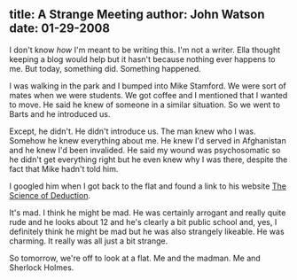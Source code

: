 title: A Strange Meeting
author: John Watson
date: 01-29-2008
---
I don't know *how* I'm meant to be writing this. I'm not a writer. Ella thought keeping a blog would help but it hasn't because nothing ever happens to me. But today, something did. Something happened.

I was walking in the park and I bumped into Mike Stamford. We were sort of mates when we were students. We got coffee and I mentioned that I wanted to move. He said he knew of someone in a similar situation. So we went to Barts and he introduced us.

Except, he didn't. He didn't introduce us. The man knew who I was. Somehow he knew everything about me. He knew I'd served in Afghanistan and he knew I'd been invalided. He said my wound was psychosomatic so he didn't get everything right but he even knew why I was there, despite the fact that Mike hadn't told him.

I googled him when I got back to the flat and found a link to his website [The Science of Deduction](http://www.thescienceofdeduction.co.uk/).

It's mad. I think he might be mad. He was certainly arrogant and really quite rude and he looks about 12 and he's clearly a bit public school and, yes, I definitely think he might be mad but he was also strangely likeable. He was charming. It really was all just a bit strange.

So tomorrow, we're off to look at a flat. Me and the madman. Me and Sherlock Holmes.
